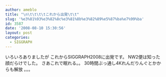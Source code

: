```yaml
---
author: ameblo
title: "\n\t\t\t\tこれから出発\t\t"
slug: '%e3%81%93%e3%82%8c%e3%81%8b%e3%82%89%e5%87%ba%e7%99%ba'
id: 3587
date: '2008-08-10 15:30:56'
layout: post
categories:
  - SIGGRAPH
---
```


いろいろありましたが これからSIGGRAPH2008に出発です。 NW2便は知った顔だらけでした。 さあこれで眠れる。。 30時間ぶっ通し4Kれんだりんぐとかからも解放 。。。